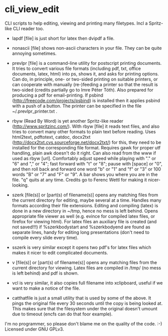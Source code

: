 cli_view_edit
=============

CLI scripts to help editing, viewing and printing many filetypes. Incl a
Spritz-like CLI reader too.

- lapdf [file] is just short for latex then dvipdf a file.

- nonascii [file] shows non-ascii characters in your file. They can be quite
  annoying sometimes.

- prevlpr [file] is a command-line utility for postscript printing documents.
  It tries to convert various file formats (including pdf, txt, office
  documents, latex, html) into ps, shows it, and asks for printing options. Can
  do, in principle, one- or two-sided printing on suitable printers, or can
  cooperate with manually (re-)feeding a printer so that the result is two-sided
  (credits partially go to Imre Péter Tóth). Also prepared for producing a pdf
  for email-printing. If psbind (http://freecode.com/projects/psbind) is
  installed then it applies psbind with a push of a button. The printer can be
  specified in the file ~/.prevlpr_printer.txt .

- rbyw (Read By Word) is yet another Spritz-like reader
  (http://www.spritzinc.com/). With rbyw [file] it reads text files, and also
  tries to convert many other formats to plain text before reading. Uses
  html2text, pdftotext, catdoc, docx2txt
  (http://docx2txt.cvs.sourceforge.net/docx2txt/) for this, they need to be
  installed for the corresponding file format. Requires gawk for proper utf
  handling, plain awk doesn't do it right. Can also read from the www if used as
  rbyw [url]. Comfortably adjust speed while playing with "." or "6" and "," or
  "4"; fast forward with "t" or "8"; pause with [space] or "0", and then roll
  back and forward one word "b" or "1" and "f" or "3" or 100 words "B" or "7" and
  "F" or "9". A bar shows you where you are in the file. "q" quits at any time.
  Credits go to Ferenc Wettl for making it nicer-looking.

- szerk [file(s)] or [part(s) of filename(s)] opens any matching files from the
  current directory for editing, maybe several at a time. Handles many formats
  according their file extensions. Editing and compiling (latex) is done in a new
  directory in ~/tmp, hence no mess is left behind. Opens appropriate file viewer
  as well (e.g. evince for compiled latex files, or firefox for viewing html).
  For latex files an auxiliary file is created (and not saved!!!) if
  %szerkbodystart and %szerkbodyend are found as separate lines, handy for
  editing long presentations (don't need to compile every slide every time).

- sszerk is very similar except it opens two pdf's for latex files which makes it
  nicer to edit complicated documents.

- v [file(s)] or [part(s) of filename(s)] opens any matching files from the
  current directory for viewing. Latex files are compiled in /tmp/ (no mess is
  left behind) and pdf is shown.

- vcl is very similar, it also copies full filename into xclipboard, useful if
  we want to make a notice of the file.

- catthatfile is just a small utility that is used by some of the above. It
  pings the original file every 30 seconds until the copy is being looked at.
  This makes sure that the filesystem under the original doesn't umount due to
  timeout (encfs can do that foor example).

I'm no programmer, so please don't blame me on the quality of the code. :-)
Licensed under GNU GPLv3.

